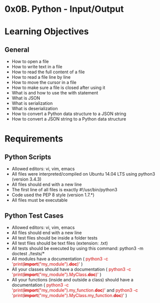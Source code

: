 # 0x0B. Python - Input/Output
# Learning Objectives
## General
* How to open a file
* How to write text in a file
* How to read the full content of a file
* How to read a file line by line
* How to move the cursor in a file
* How to make sure a file is closed after using it
* What is and how to use the with statement
* What is JSON
* What is serialization
* What is deserialization
* How to convert a Python data structure to a JSON string
* How to convert a JSON string to a Python data structure
# Requirements
## Python Scripts
* Allowed editors: vi, vim, emacs
* All files were interpreted/compiled on Ubuntu 14.04 LTS using python3 (version 3.4.3)
* All files should end with a new line
* The first line of all files is exactly #!/usr/bin/python3
* Code used the PEP 8 style (version 1.7.*)
* All files must be executable
## Python Test Cases
* Allowed editors: vi, vim, emacs
* All files should end with a new line
* All test files should be inside a folder tests
* All test files should be text files (extension: .txt)
* All tests should be executed by using this command: python3 -m doctest ./tests/*
* All modules have a documentation (<font color="red"> python3 -c 'print(__import__("my_module").__doc__)' </font>)
* All your classes should have a documentation (<font color="red"> python3 -c 'print(__import__("my_module").MyClass.__doc__)' </font>)
* All your functions (inside and outside a class) should have a documentation (<font color="red"> python3 -c 'print(__import__("my_module").my_function.__doc__)'</font> and <font color="red">python3 -c 'print(__import__("my_module").MyClass.my_function.__doc__)' </font>)